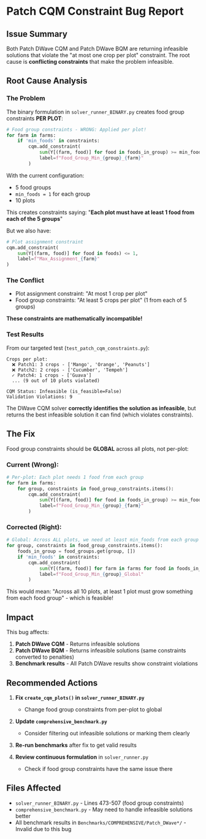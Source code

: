 # Patch CQM Constraint Bug Report

## Issue Summary

Both Patch DWave CQM and Patch DWave BQM are returning infeasible solutions that violate the "at most one crop per plot" constraint. The root cause is **conflicting constraints** that make the problem infeasible.

## Root Cause Analysis

### The Problem

The binary formulation in `solver_runner_BINARY.py` creates food group constraints **PER PLOT**:

```python
# Food group constraints - WRONG: Applied per plot!
for farm in farms:
    if 'min_foods' in constraints:
        cqm.add_constraint(
            sum(Y[(farm, food)] for food in foods_in_group) >= min_foods,
            label=f"Food_Group_Min_{group}_{farm}"
        )
```

With the current configuration:
- 5 food groups
- `min_foods = 1` for each group
- 10 plots

This creates constraints saying: "**Each plot must have at least 1 food from each of the 5 groups**"

But we also have:
```python
# Plot assignment constraint
cqm.add_constraint(
    sum(Y[(farm, food)] for food in foods) <= 1,
    label=f"Max_Assignment_{farm}"
)
```

### The Conflict

- Plot assignment constraint: "At most 1 crop per plot"
- Food group constraints: "At least 5 crops per plot" (1 from each of 5 groups)

**These constraints are mathematically incompatible!**

### Test Results

From our targeted test (`test_patch_cqm_constraints.py`):

```
Crops per plot:
  ❌ Patch1: 3 crops - ['Mango', 'Orange', 'Peanuts']
  ❌ Patch2: 2 crops - ['Cucumber', 'Tempeh']
  ✓ Patch4: 1 crops - ['Guava']
  ... (9 out of 10 plots violated)

CQM Status: Infeasible (is_feasible=False)
Validation Violations: 9
```

The DWave CQM solver **correctly identifies the solution as infeasible**, but returns the best infeasible solution it can find (which violates constraints).

## The Fix

Food group constraints should be **GLOBAL** across all plots, not per-plot:

### Current (Wrong):
```python
# Per-plot: Each plot needs 1 food from each group
for farm in farms:
    for group, constraints in food_group_constraints.items():
        cqm.add_constraint(
            sum(Y[(farm, food)] for food in foods_in_group) >= min_foods,
            label=f"Food_Group_Min_{group}_{farm}"
        )
```

### Corrected (Right):
```python
# Global: Across ALL plots, we need at least min_foods from each group
for group, constraints in food_group_constraints.items():
    foods_in_group = food_groups.get(group, [])
    if 'min_foods' in constraints:
        cqm.add_constraint(
            sum(Y[(farm, food)] for farm in farms for food in foods_in_group) >= min_foods,
            label=f"Food_Group_Min_{group}_Global"
        )
```

This would mean: "Across all 10 plots, at least 1 plot must grow something from each food group" - which is feasible!

## Impact

This bug affects:
1. **Patch DWave CQM** - Returns infeasible solutions
2. **Patch DWave BQM** - Returns infeasible solutions (same constraints converted to penalties)
3. **Benchmark results** - All Patch DWave results show constraint violations

## Recommended Actions

1. **Fix `create_cqm_plots()` in `solver_runner_BINARY.py`**
   - Change food group constraints from per-plot to global

2. **Update `comprehensive_benchmark.py`** 
   - Consider filtering out infeasible solutions or marking them clearly

3. **Re-run benchmarks** after fix to get valid results

4. **Review continuous formulation** in `solver_runner.py`
   - Check if food group constraints have the same issue there

## Files Affected

- `solver_runner_BINARY.py` - Lines 473-507 (food group constraints)
- `comprehensive_benchmark.py` - May need to handle infeasible solutions better
- All benchmark results in `Benchmarks/COMPREHENSIVE/Patch_DWave*/` - Invalid due to this bug

